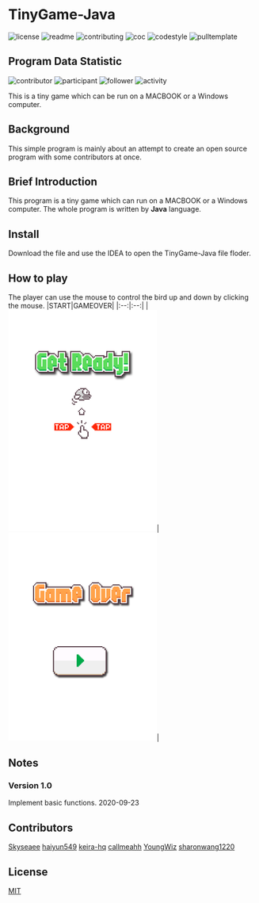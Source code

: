 # TinyGame-Java
![license](http://github.zhangqx.com/file-checker/github/Skyseaee/TinyGame-Java?path=LICENSE)
![readme](http://github.zhangqx.com/file-checker/github/Skyseaee/TinyGame-Java?path=README.md)
![contributing](http://github.zhangqx.com/file-checker/github/Skyseaee/TinyGame-Java?path=CONTRIBUTING.md)
![coc](http://github.zhangqx.com/file-checker/github/Skyseaee/TinyGame-Java?path=CODE_OF_CONDUCT.md)
![codestyle](http://github.zhangqx.com/file-checker/github/Skyseaee/TinyGame-Java?path=CODE_STYLE.md)
![pulltemplate](http://github.zhangqx.com/file-checker/github/Skyseaee/TinyGame-Java?path=.github/PULL_REQUEST_TEMPLATE.md)

## Program Data Statistic
![contributor](http://github.zhangqx.com/data/github/Skyseaee/TinyGame-Java?type=contributor)
![participant](http://github.zhangqx.com/data/github/Skyseaee/TinyGame-Java?type=participant)
![follower](http://github.zhangqx.com/data/github/Skyseaee/TinyGame-Java?type=follower)
![activity](http://github.zhangqx.com/data/github/Skyseaee/TinyGame-Java?type=activity)

This is a tiny game which can be run on a MACBOOK or a Windows computer.

## Background
This simple program is mainly about an attempt to create an open source program with some contributors at once.

## Brief Introduction
This program is a tiny game which can run on a MACBOOK or a Windows computer. The whole program is written by **Java** language.

## Install
Download the file and use the IDEA to open the TinyGame-Java file floder. 

## How to play
The player can use the mouse to control the bird up and down by clicking the mouse.
|START|GAMEOVER|
|:--:|:--:|
|<img src="https://github.com/Skyseaee/TinyGame-Java/blob/master/resources/image/start.png" width = "300"/>|<img src="https://github.com/Skyseaee/TinyGame-Java/blob/master/resources/image/gameover.png" width = "300" />|


## Notes
### Version 1.0
Implement basic functions. 2020-09-23

## Contributors
[Skyseaee](https://github.com/Skyseaee) [haiyun549](https://github.com/haiyun549) [keira-hq](https://github.com/keira-hq) [callmeahh](https://github.com/callmeahh) [YoungWiz](https://github.com/YoungWiz) [sharonwang1220](https://github.com/sharonwang1220)
## License
[MIT](License) 
